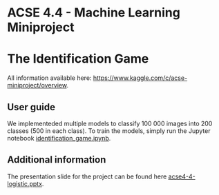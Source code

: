 # ACSE 4.4 - Machine Learning Miniproject

# The Identification Game
All information available here: https://www.kaggle.com/c/acse-miniproject/overview.

## User guide
We implementeded multiple models to classify 100 000 images into 200 classes (500 in each class). To train the models, simply run the Jupyter notebook [identification_game.ipynb](identification_game.ipynb).

## Additional information
The presentation slide for the project can be found here [acse4-4-logistic.pptx](acse4-4-logistic.pptx).
